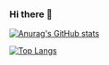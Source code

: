### Hi there 👋

[![Anurag's GitHub stats](https://github-readme-stats.vercel.app/api?username=gaam24&custom_title=Statistics&include_all_commits=true&count_private=true&show_icons=true&theme=prussian)](https://github.com/anuraghazra/github-readme-stats)

[![Top Langs](https://github-readme-stats.vercel.app/api/top-langs/?username=gaam24&layout=compact&theme=prussian)](https://github.com/anuraghazra/github-readme-stats)

